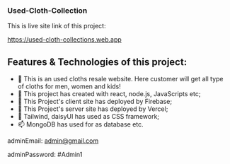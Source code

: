 ### Used-Cloth-Collection

This is live site link of this project:

https://used-cloth-collections.web.app



## Features & Technologies of this project:

- 👋 This is an used cloths resale website. Here customer will get all type of cloths for men, women and kids!
- 👀 This project has created  with react, node.js, JavaScripts etc;
- 🌱 This Project's client site has deployed by Firebase;
- 🌱 This Project's server site has deployed by Vercel;
- 💞️ Tailwind, daisyUI has used as CSS framework;
- 📫 MongoDB has used for as database etc.

adminEmail: admin@gmail.com

adminPassword: #Admin1